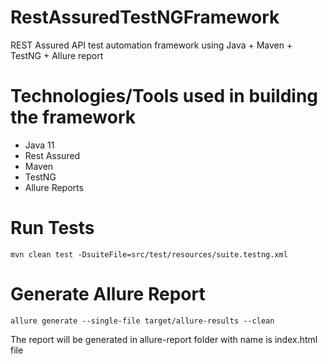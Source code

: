 # RestAssuredTestNGFramework
REST Assured API test automation framework using Java + Maven + TestNG + Allure report

Technologies/Tools used in building the framework
=================================================
- Java 11
- Rest Assured
- Maven
- TestNG
- Allure Reports

# Run Tests
```
mvn clean test -DsuiteFile=src/test/resources/suite.testng.xml
```

# Generate Allure Report
```
allure generate --single-file target/allure-results --clean
```
The report will be generated in allure-report folder with name is index.html file
